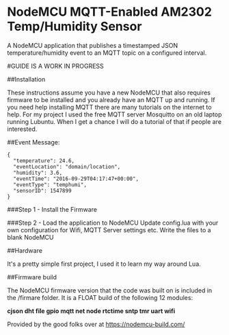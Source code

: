 # NodeMCU MQTT-Enabled AM2302 Temp/Humidity Sensor

A NodeMCU application that publishes a timestamped JSON temperature/humidity event to an MQTT topic on a configured interval. 

#GUIDE IS A WORK IN PROGRESS

##Installation

These instructions assume you have a new NodeMCU that also requires firmware to be installed and you already have an MQTT up and running.  If you need help installing MQTT there are many tutorials on the internet to help.  For my project I used the free MQTT server Mosquitto on an old laptop running Lubuntu.  When I get a chance I will do a tutorial of that if people are interested.

##Event Message:

```
{
  "temperature": 24.6,
  "eventLocation": "domain/location",
  "humidity": 3.6,
  "eventTime": "2016-09-29T04:17:47+00:00",
  "eventType": "temphumi",
  "sensorID": 1547899
}
```

###Step 1 - Install the Firmware

###Step 2 - Load the application to NodeMCU 
Update config.lua with your own configuration for Wifi, MQTT Server settings etc.  Write the files to a blank NodeMCU


##Hardware

It's a pretty simple first project, I used it to learn my way around Lua.


##Firmware build

The NodeMCU firmware version that the code was built on is included in the /firmare folder.  It is a FLOAT build of the following 12 modules: 

<b>cjson dht file gpio mqtt net node rtctime sntp tmr uart wifi</b>

Provided by the good folks over at https://nodemcu-build.com/
